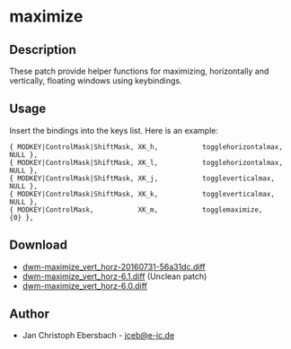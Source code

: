 maximize
========

Description
-----------
These patch provide helper functions for maximizing, horizontally and
vertically, floating windows using keybindings.

Usage
-----
Insert the bindings into the keys list. Here is an example:

	{ MODKEY|ControlMask|ShiftMask, XK_h,           togglehorizontalmax, NULL },
	{ MODKEY|ControlMask|ShiftMask, XK_l,           togglehorizontalmax, NULL },
	{ MODKEY|ControlMask|ShiftMask, XK_j,           toggleverticalmax,   NULL },
	{ MODKEY|ControlMask|ShiftMask, XK_k,           toggleverticalmax,   NULL },
	{ MODKEY|ControlMask,           XK_m,           togglemaximize,      {0} },

Download
--------
* [dwm-maximize_vert_horz-20160731-56a31dc.diff](dwm-maximize_vert_horz-20160731-56a31dc.diff)
* [dwm-maximize_vert_horz-6.1.diff](dwm-maximize_vert_horz-6.1.diff) (Unclean patch)
* [dwm-maximize_vert_horz-6.0.diff](dwm-maximize_vert_horz-6.0.diff)

Author
------
 * Jan Christoph Ebersbach - <jceb@e-jc.de>

